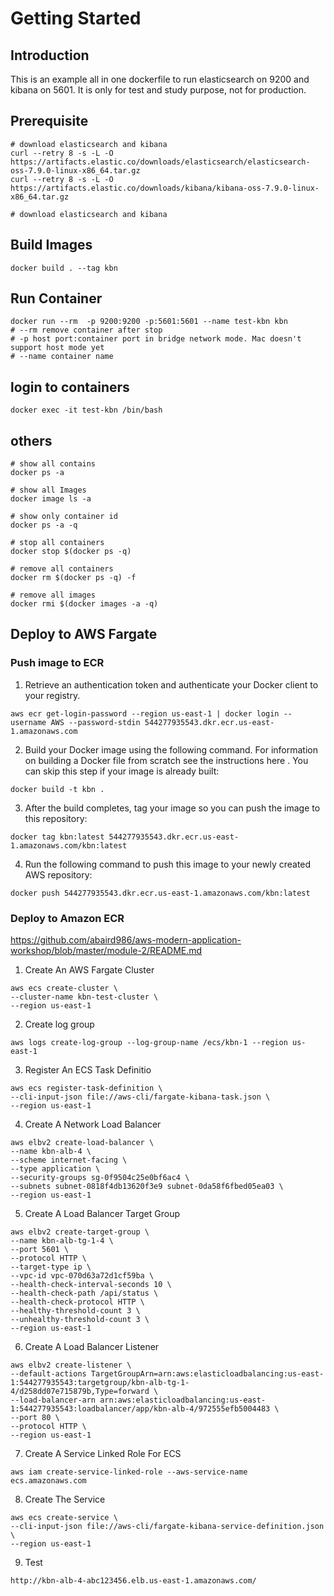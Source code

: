 # Getting Started

## Introduction

This is an example all in one dockerfile to run elasticsearch on 9200 and kibana on 5601. It is only for test and study purpose, not for production.

## Prerequisite

```
# download elasticsearch and kibana
curl --retry 8 -s -L -O https://artifacts.elastic.co/downloads/elasticsearch/elasticsearch-oss-7.9.0-linux-x86_64.tar.gz
curl --retry 8 -s -L -O https://artifacts.elastic.co/downloads/kibana/kibana-oss-7.9.0-linux-x86_64.tar.gz

# download elasticsearch and kibana
```

## Build Images

```
docker build . --tag kbn
```

## Run Container

```
docker run --rm  -p 9200:9200 -p:5601:5601 --name test-kbn kbn
# --rm remove container after stop
# -p host port:container port in bridge network mode. Mac doesn't support host mode yet
# --name container name
```

## login to containers

```
docker exec -it test-kbn /bin/bash    
```

## others

```
# show all contains
docker ps -a

# show all Images
docker image ls -a

# show only container id
docker ps -a -q

# stop all containers
docker stop $(docker ps -q)

# remove all containers
docker rm $(docker ps -q) -f

# remove all images
docker rmi $(docker images -a -q) 

```

## Deploy to AWS Fargate

### Push image to ECR

1. Retrieve an authentication token and authenticate your Docker client to your registry.

```
aws ecr get-login-password --region us-east-1 | docker login --username AWS --password-stdin 544277935543.dkr.ecr.us-east-1.amazonaws.com
```

2. Build your Docker image using the following command. For information on building a Docker file from scratch see the instructions here . You can skip this step if your image is already built:

```
docker build -t kbn .
```

3. After the build completes, tag your image so you can push the image to this repository:

```
docker tag kbn:latest 544277935543.dkr.ecr.us-east-1.amazonaws.com/kbn:latest
```

4. Run the following command to push this image to your newly created AWS repository:

```
docker push 544277935543.dkr.ecr.us-east-1.amazonaws.com/kbn:latest
```

### Deploy to Amazon ECR 

https://github.com/abaird986/aws-modern-application-workshop/blob/master/module-2/README.md

1. Create An AWS Fargate Cluster

```
aws ecs create-cluster \
--cluster-name kbn-test-cluster \
--region us-east-1
```
2. Create log group

```
aws logs create-log-group --log-group-name /ecs/kbn-1 --region us-east-1
```

3. Register An ECS Task Definitio

```
aws ecs register-task-definition \
--cli-input-json file://aws-cli/fargate-kibana-task.json \
--region us-east-1
```

4. Create A Network Load Balancer

```
aws elbv2 create-load-balancer \
--name kbn-alb-4 \
--scheme internet-facing \
--type application \
--security-groups sg-0f9504c25e0bf6ac4 \
--subnets subnet-0818f4db13620f3e9 subnet-0da58f6fbed05ea03 \
--region us-east-1
```

5. Create A Load Balancer Target Group

```
aws elbv2 create-target-group \
--name kbn-alb-tg-1-4 \
--port 5601 \
--protocol HTTP \
--target-type ip \
--vpc-id vpc-070d63a72d1cf59ba \
--health-check-interval-seconds 10 \
--health-check-path /api/status \
--health-check-protocol HTTP \
--healthy-threshold-count 3 \
--unhealthy-threshold-count 3 \
--region us-east-1
```

6. Create A Load Balancer Listener

```
aws elbv2 create-listener \
--default-actions TargetGroupArn=arn:aws:elasticloadbalancing:us-east-1:544277935543:targetgroup/kbn-alb-tg-1-4/d258dd07e715879b,Type=forward \
--load-balancer-arn arn:aws:elasticloadbalancing:us-east-1:544277935543:loadbalancer/app/kbn-alb-4/972555efb5004483 \
--port 80 \
--protocol HTTP \
--region us-east-1
```

7. Create A Service Linked Role For ECS

```
aws iam create-service-linked-role --aws-service-name ecs.amazonaws.com
```

8. Create The Service

```
aws ecs create-service \
--cli-input-json file://aws-cli/fargate-kibana-service-definition.json \
--region us-east-1
```

9. Test

```
http://kbn-alb-4-abc123456.elb.us-east-1.amazonaws.com/
```